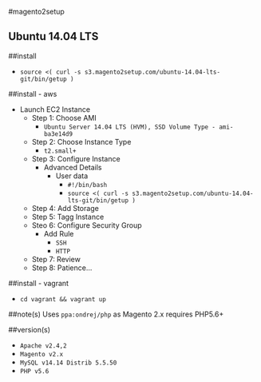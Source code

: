 #magento2setup
## Ubuntu 14.04 LTS

##install
- `source <( curl -s s3.magento2setup.com/ubuntu-14.04-lts-git/bin/getup )`

##install - aws
- Launch EC2 Instance
  - Step 1: Choose AMI
    - `Ubuntu Server 14.04 LTS (HVM), SSD Volume Type - ami-ba3e14d9`
  - Step 2: Choose Instance Type
    - `t2.small+`
  - Step 3: Configure Instance
    - Advanced Details
      - User data
        - `#!/bin/bash`
        - `source <( curl -s s3.magento2setup.com/ubuntu-14.04-lts-git/bin/getup )`
  - Step 4: Add Storage
  - Step 5: Tagg Instance
  - Steo 6: Configure Security Group
    - Add Rule
      - `SSH`
      - `HTTP`
  - Step 7: Review
  - Step 8: Patience...

##install - vagrant
- `cd vagrant && vagrant up`

##note(s)
Uses `ppa:ondrej/php` as Magento 2.x requires PHP5.6+

##version(s)
- `Apache v2.4,2`
- `Magento v2.x`
- `MySQL v14.14 Distrib 5.5.50`
- `PHP v5.6`
